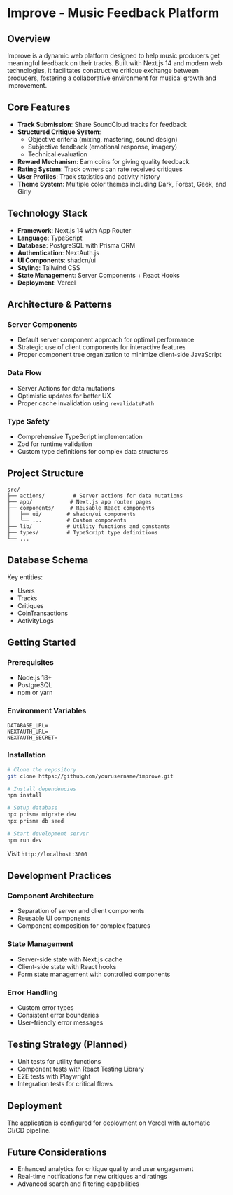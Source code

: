 # Improve - Music Feedback Platform

## Overview

Improve is a dynamic web platform designed to help music producers get meaningful feedback on their tracks. Built with Next.js 14 and modern web technologies, it facilitates constructive critique exchange between producers, fostering a collaborative environment for musical growth and improvement.

## Core Features

- **Track Submission**: Share SoundCloud tracks for feedback
- **Structured Critique System**:
  - Objective criteria (mixing, mastering, sound design)
  - Subjective feedback (emotional response, imagery)
  - Technical evaluation
- **Reward Mechanism**: Earn coins for giving quality feedback
- **Rating System**: Track owners can rate received critiques
- **User Profiles**: Track statistics and activity history
- **Theme System**: Multiple color themes including Dark, Forest, Geek, and Girly

## Technology Stack

- **Framework**: Next.js 14 with App Router
- **Language**: TypeScript
- **Database**: PostgreSQL with Prisma ORM
- **Authentication**: NextAuth.js
- **UI Components**: shadcn/ui
- **Styling**: Tailwind CSS
- **State Management**: Server Components + React Hooks
- **Deployment**: Vercel

## Architecture & Patterns

### Server Components

- Default server component approach for optimal performance
- Strategic use of client components for interactive features
- Proper component tree organization to minimize client-side JavaScript

### Data Flow

- Server Actions for data mutations
- Optimistic updates for better UX
- Proper cache invalidation using `revalidatePath`

### Type Safety

- Comprehensive TypeScript implementation
- Zod for runtime validation
- Custom type definitions for complex data structures

## Project Structure

```
src/
├── actions/         # Server actions for data mutations
├── app/            # Next.js app router pages
├── components/     # Reusable React components
│   ├── ui/        # shadcn/ui components
│   └── ...        # Custom components
├── lib/           # Utility functions and constants
├── types/         # TypeScript type definitions
└── ...
```

## Database Schema

Key entities:

- Users
- Tracks
- Critiques
- CoinTransactions
- ActivityLogs

## Getting Started

### Prerequisites

- Node.js 18+
- PostgreSQL
- npm or yarn

### Environment Variables

```env
DATABASE_URL=
NEXTAUTH_URL=
NEXTAUTH_SECRET=
```

### Installation

```bash
# Clone the repository
git clone https://github.com/yourusername/improve.git

# Install dependencies
npm install

# Setup database
npx prisma migrate dev
npx prisma db seed

# Start development server
npm run dev
```

Visit `http://localhost:3000`

## Development Practices

### Component Architecture

- Separation of server and client components
- Reusable UI components
- Component composition for complex features

### State Management

- Server-side state with Next.js cache
- Client-side state with React hooks
- Form state management with controlled components

### Error Handling

- Custom error types
- Consistent error boundaries
- User-friendly error messages

## Testing Strategy (Planned)

- Unit tests for utility functions
- Component tests with React Testing Library
- E2E tests with Playwright
- Integration tests for critical flows

## Deployment

The application is configured for deployment on Vercel with automatic CI/CD pipeline.

## Future Considerations

- Enhanced analytics for critique quality and user engagement
- Real-time notifications for new critiques and ratings
- Advanced search and filtering capabilities
